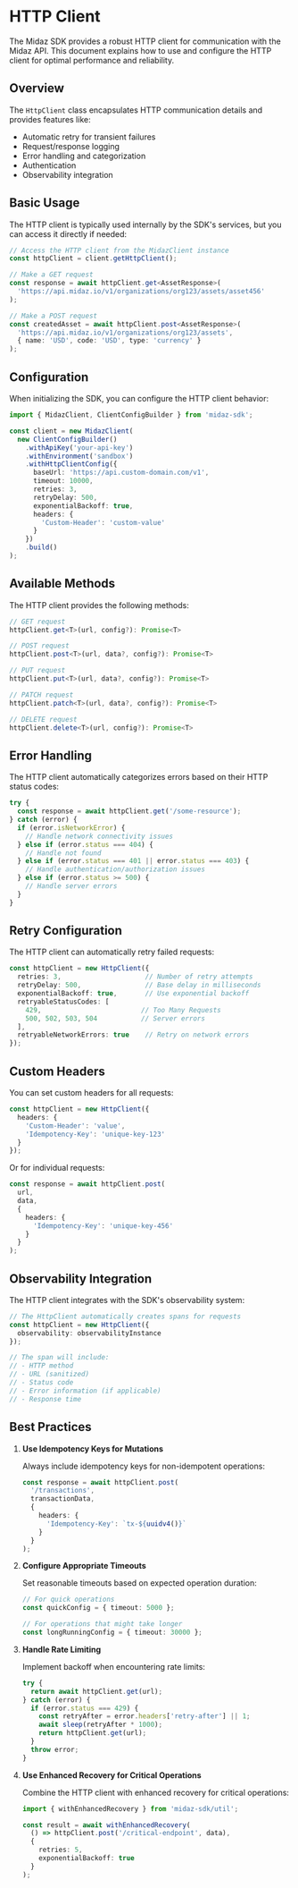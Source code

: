 # HTTP Client

The Midaz SDK provides a robust HTTP client for communication with the Midaz API. This document explains how to use and configure the HTTP client for optimal performance and reliability.

## Overview

The `HttpClient` class encapsulates HTTP communication details and provides features like:

- Automatic retry for transient failures
- Request/response logging
- Error handling and categorization
- Authentication
- Observability integration

## Basic Usage

The HTTP client is typically used internally by the SDK's services, but you can access it directly if needed:

```typescript
// Access the HTTP client from the MidazClient instance
const httpClient = client.getHttpClient();

// Make a GET request
const response = await httpClient.get<AssetResponse>(
  'https://api.midaz.io/v1/organizations/org123/assets/asset456'
);

// Make a POST request
const createdAsset = await httpClient.post<AssetResponse>(
  'https://api.midaz.io/v1/organizations/org123/assets',
  { name: 'USD', code: 'USD', type: 'currency' }
);
```

## Configuration

When initializing the SDK, you can configure the HTTP client behavior:

```typescript
import { MidazClient, ClientConfigBuilder } from 'midaz-sdk';

const client = new MidazClient(
  new ClientConfigBuilder()
    .withApiKey('your-api-key')
    .withEnvironment('sandbox')
    .withHttpClientConfig({
      baseUrl: 'https://api.custom-domain.com/v1',
      timeout: 10000,
      retries: 3,
      retryDelay: 500,
      exponentialBackoff: true,
      headers: {
        'Custom-Header': 'custom-value'
      }
    })
    .build()
);
```

## Available Methods

The HTTP client provides the following methods:

```typescript
// GET request
httpClient.get<T>(url, config?): Promise<T>

// POST request
httpClient.post<T>(url, data?, config?): Promise<T>

// PUT request
httpClient.put<T>(url, data?, config?): Promise<T>

// PATCH request
httpClient.patch<T>(url, data?, config?): Promise<T>

// DELETE request
httpClient.delete<T>(url, config?): Promise<T>
```

## Error Handling

The HTTP client automatically categorizes errors based on their HTTP status codes:

```typescript
try {
  const response = await httpClient.get('/some-resource');
} catch (error) {
  if (error.isNetworkError) {
    // Handle network connectivity issues
  } else if (error.status === 404) {
    // Handle not found
  } else if (error.status === 401 || error.status === 403) {
    // Handle authentication/authorization issues
  } else if (error.status >= 500) {
    // Handle server errors
  }
}
```

## Retry Configuration

The HTTP client can automatically retry failed requests:

```typescript
const httpClient = new HttpClient({
  retries: 3,                     // Number of retry attempts
  retryDelay: 500,                // Base delay in milliseconds
  exponentialBackoff: true,       // Use exponential backoff
  retryableStatusCodes: [
    429,                         // Too Many Requests
    500, 502, 503, 504           // Server errors
  ],
  retryableNetworkErrors: true    // Retry on network errors
});
```

## Custom Headers

You can set custom headers for all requests:

```typescript
const httpClient = new HttpClient({
  headers: {
    'Custom-Header': 'value',
    'Idempotency-Key': 'unique-key-123'
  }
});
```

Or for individual requests:

```typescript
const response = await httpClient.post(
  url,
  data,
  {
    headers: {
      'Idempotency-Key': 'unique-key-456'
    }
  }
);
```

## Observability Integration

The HTTP client integrates with the SDK's observability system:

```typescript
// The HttpClient automatically creates spans for requests
const httpClient = new HttpClient({
  observability: observabilityInstance
});

// The span will include:
// - HTTP method
// - URL (sanitized)
// - Status code
// - Error information (if applicable)
// - Response time
```

## Best Practices

1. **Use Idempotency Keys for Mutations**

   Always include idempotency keys for non-idempotent operations:

   ```typescript
   const response = await httpClient.post(
     '/transactions',
     transactionData,
     {
       headers: {
         'Idempotency-Key': `tx-${uuidv4()}`
       }
     }
   );
   ```

2. **Configure Appropriate Timeouts**

   Set reasonable timeouts based on expected operation duration:

   ```typescript
   // For quick operations
   const quickConfig = { timeout: 5000 };

   // For operations that might take longer
   const longRunningConfig = { timeout: 30000 };
   ```

3. **Handle Rate Limiting**

   Implement backoff when encountering rate limits:

   ```typescript
   try {
     return await httpClient.get(url);
   } catch (error) {
     if (error.status === 429) {
       const retryAfter = error.headers['retry-after'] || 1;
       await sleep(retryAfter * 1000);
       return httpClient.get(url);
     }
     throw error;
   }
   ```

4. **Use Enhanced Recovery for Critical Operations**

   Combine the HTTP client with enhanced recovery for critical operations:

   ```typescript
   import { withEnhancedRecovery } from 'midaz-sdk/util';

   const result = await withEnhancedRecovery(
     () => httpClient.post('/critical-endpoint', data),
     {
       retries: 5,
       exponentialBackoff: true
     }
   );
   ```
